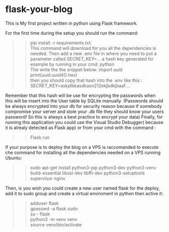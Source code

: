 # flask-your-blog
This is My first project written in python using Flask framework.

For the first time during the setup you should run the command: 
>> pip install -r requirements.txt. <br>
This command will download for you all the dependencies is needed.
Then add a new .env file in where you need to put a parameter called SECRET_KEY=... a hash key generated for example by running in your cmd:
>> python <br>
The write the the snippet below:
>> import uuid <br>
>> print(uuid.uuid4().hex) <br>
then you should copy that hash into the .env
like this : SECRET_KEY=askjdbkasdkasn212ekjbdkjbaaf....

Remember that this hash will be use for encrypting the passwords when this will be insert into the User table by SQLite manually.
(Passwords should be always encrypted into your db for security reason because if somebody compromise your server and stole your .db file they should know your users password! So this is always a best practice to encrypt your data)
Finally, for running this application you could use the Visual Studio Debugger( because it is alrealy detected as Flask app) or from your cmd with the command : 
>> Flask run <br>

If your purpose is to deploy the blog on a VPS is raccomanded to execute che command for installing all the dependencies needed on a VPS running Ubuntu:

>> sudo apt-get install python3-pip python3-dev python3-venv build-essential libssl-dev libffi-dev python3-setuptools supervisor nginx 

Then, is you wish you could create a new user named flask
for the deploy, add it to sudo group and create a virtual enviroment in python then active it:
>> adduser flask <br>
>> gpasswd -a flask sudo <br>
>> su - flask <br>
>> python3 -m venv venv <br>
>> source venv/bin/activate <br>